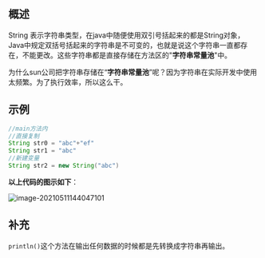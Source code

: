 ## 概述

String 表示字符串类型，在java中随便使用双引号括起来的都是String对象，Java中规定双括号括起来的字符串是不可变的，也就是说这个字符串一直都存在，不能更改。这些字符串都是直接存储在方法区的"**字符串常量池**"中。

为什么sun公司把字符串存储在“**字符串常量池**”呢？因为字符串在实际开发中使用太频繁。为了执行效率，所以这么干。

## 示例

```java
//main方法内
//直接复制
String str0 = "abc"+"ef"
String str1 = "abc"
//新建变量
String str2 = new String("abc")
```

**以上代码的图示如下**：

![image-20210511144047101](F:%5CAA_LLJ%5CGitRepository%5CDailyNote%5CJavaBasic%5CJavaSE%5CJava%E7%BC%96%E7%A8%8B%E8%AF%AD%E8%A8%80%E5%9F%BA%E7%A1%80%5Cimage-20210511144047101.png)

## 补充

`println()`这个方法在输出任何数据的时候都是先转换成字符串再输出。

